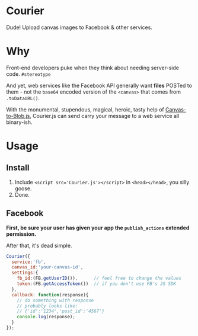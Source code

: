 Courier
=======

Dude! Upload canvas images to Facebook &amp; other services.

# Why

Front-end developers puke when they think about needing server-side code. `#stereotype`

And yet, web services like the Facebook API generally want **files** POSTed to them - not the `base64` encoded version of the `<canvas>` that comes from `.toDataURL()`.

With the monumental, stupendous, magical, heroic, tasty help of [Canvas-to-Blob.js](https://github.JavaScript-Canvas-to-Blob), Courier.js can send carry your message to a web service all binary-ish.



# Usage

## Install

1. Include `<script src='Courier.js'></script>` in `<head></head>`, you silly goose.
2. Done.

## Facebook


**First, be sure your user has given your app the `publish_actions` extended permission.**

After that, it's dead simple.

```js
Courier({
  service:'fb',
  canvas_id:'your-canvas-id',
  settings:{
    fb_id:(FB.getUserID()),      // feel free to change the values
    token:(FB.getAccessToken())  // if you don't use FB's JS SDK
  },
  callback: function(response){
    // do something with response
    // probably looks like:
    // {'id':'1234','post_id':'4567'}
    console.log(response);
  }
});
```

